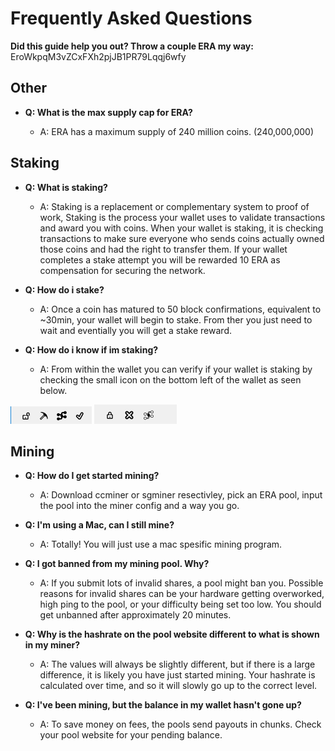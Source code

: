 # Frequently Asked Questions

**__Did this guide help you out? Throw a couple ERA my way:__** EroWkpqM3vZCxFXh2pjJB1PR79Lqqj6wfy

## Other
- **Q: What is the max supply cap for ERA?**

	- A: ERA has a maximum supply of 240 million coins. (240,000,000)

## Staking

- **Q: What is staking?**

	- A: Staking is a replacement or complementary system to proof of work, Staking is the process your wallet uses to validate transactions and award you with coins. When your wallet is staking, it is checking transactions to make sure everyone who sends coins actually owned those coins and had the right to transfer them. If your wallet completes a stake attempt you will be rewarded 10 ERA as compensation for securing the network.
	
- **Q: How do i stake?**

	- A: Once a coin has matured to 50 block confirmations, equivalent to ~30min, your wallet will begin to stake.  From ther you just need to wait and eventially you will get a stake reward.
	
- **Q: How do i know if im staking?**

	- A: From within the wallet you can verify if your wallet is staking by checking the small icon on the bottom left of the wallet as seen below.

![Pickaxe means its staking](/Images/staking.png)
![X means its not staking](/Images/not-staking.png)
	
	
## Mining

- **Q: How do I get started mining?**

	- A: Download ccminer or sgminer resectivley, pick an ERA pool, input the pool into the miner config and a way you go.
	
- **Q: I'm using a Mac, can I still mine?**

	- A: Totally! You will just use a mac spesific mining program.
	
- **Q: I got banned from my mining pool. Why?**

	- A: If you submit lots of invalid shares, a pool might ban you. Possible reasons for invalid shares can be your hardware getting overworked, high ping to the pool, or your difficulty being set too low. You should get unbanned after approximately 20 minutes.
	
- **Q: Why is the hashrate on the pool website different to what is shown in my miner?**

	- A: The values will always be slightly different, but if there is a large difference, it is likely you have just started mining. Your hashrate is calculated over time, and so it will slowly go up to the correct level.
	
- **Q: I've been mining, but the balance in my wallet hasn't gone up?**

	- A: To save money on fees, the pools send payouts in chunks. Check your pool website for your pending balance.

